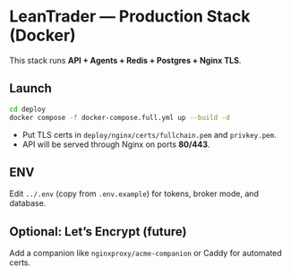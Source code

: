
# LeanTrader — Production Stack (Docker)

This stack runs **API + Agents + Redis + Postgres + Nginx TLS**.

## Launch
```bash
cd deploy
docker compose -f docker-compose.full.yml up --build -d
```
- Put TLS certs in `deploy/nginx/certs/fullchain.pem` and `privkey.pem`.
- API will be served through Nginx on ports **80/443**.

## ENV
Edit `../.env` (copy from `.env.example`) for tokens, broker mode, and database.

## Optional: Let’s Encrypt (future)
Add a companion like `nginxproxy/acme-companion` or Caddy for automated certs.
